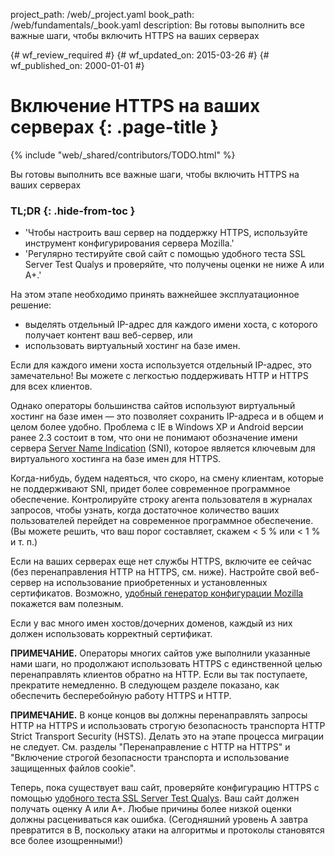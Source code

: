 project_path: /web/_project.yaml
book_path: /web/fundamentals/_book.yaml
description: Вы готовы выполнить все важные шаги, чтобы включить HTTPS на ваших серверах

{# wf_review_required #}
{# wf_updated_on: 2015-03-26 #}
{# wf_published_on: 2000-01-01 #}

# Включение HTTPS на ваших серверах {: .page-title }

{% include "web/_shared/contributors/TODO.html" %}



Вы готовы выполнить все важные шаги, чтобы включить HTTPS на ваших серверах

### TL;DR {: .hide-from-toc }
- 'Чтобы настроить ваш сервер на поддержку HTTPS, используйте инструмент конфигурирования сервера Mozilla.'
- 'Регулярно тестируйте свой сайт с помощью удобного теста SSL Server Test Qualys и проверяйте, что получены оценки не ниже A или A+.'



На этом этапе необходимо принять важнейшее эксплуатационное решение:

* выделять отдельный IP-адрес для каждого имени хоста, 
с которого получает контент ваш веб-сервер, или
* использовать виртуальный хостинг на базе имен.

Если для каждого имени хоста используется отдельный IP-адрес, это замечательно! Вы можете
с легкостью поддерживать HTTP и HTTPS для всех клиентов.

Однако операторы большинства сайтов используют виртуальный хостинг на базе имен — это позволяет сохранить IP-адреса
и в общем и целом более удобно. Проблема с IE в
Windows XP и Android версии ранее 2.3 состоит в том, что они не понимают обозначение имени сервера [Server
Name Indication](https://en.wikipedia.org/wiki/Server_Name_Indication) (SNI),
которое является ключевым для виртуального хостинга на базе имен для HTTPS.

Когда-нибудь, будем надеяться, что скоро, на смену клиентам, которые не поддерживают SNI, придет
более современное программное обеспечение. Контролируйте строку агента пользователя в журналах запросов, чтобы узнать,
когда достаточное количество ваших пользователей перейдет на современное программное обеспечение. (Вы можете
решить, что ваш порог составляет, скажем &lt; 5 % или &lt; 1 % и т. п.)

Если на ваших серверах еще нет службы HTTPS, включите ее сейчас
(без перенаправления HTTP на HTTPS, см. ниже). Настройте свой веб-сервер на использование
приобретенных и установленных сертификатов. Возможно, [удобный
генератор
конфигурации Mozilla](https://mozilla.github.io/server-side-tls/ssl-config-generator/)
покажется вам полезным.

Если у вас много имен хостов/дочерних доменов, каждый из них должен использовать корректный
сертификат.

**ПРИМЕЧАНИЕ.** Операторы многих сайтов уже выполнили указанные нами шаги, но
продолжают использовать HTTPS с единственной целью перенаправлять клиентов обратно на HTTP. Если вы
так поступаете, прекратите немедленно. В следующем разделе показано, как обеспечить бесперебойную работу
HTTPS и HTTP.

**ПРИМЕЧАНИЕ.** В конце концов вы должны перенаправлять запросы HTTP на HTTPS и использовать строгую безопасность транспорта HTTP Strict
Transport Security (HSTS). Делать это на этапе процесса миграции не следует.
См. разделы "Перенаправление с HTTP на HTTPS" и "Включение строгой безопасности транспорта и использование защищенных файлов cookie".

Теперь, пока существует ваш сайт, проверяйте конфигурацию HTTPS с помощью
[удобного теста SSL Server Test Qualys](https://www.ssllabs.com/ssltest/). Ваш сайт должен получать оценку
A или A+. Любые причины более низкой оценки должны расцениваться как ошибка.
(Сегодняшний уровень A завтра превратится в B, поскольку атаки на алгоритмы и протоколы
становятся все более изощренными!)


